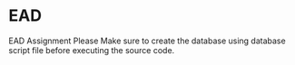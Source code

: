 # EAD
EAD Assignment
Please Make sure to create the database using database script file before executing the source code.
